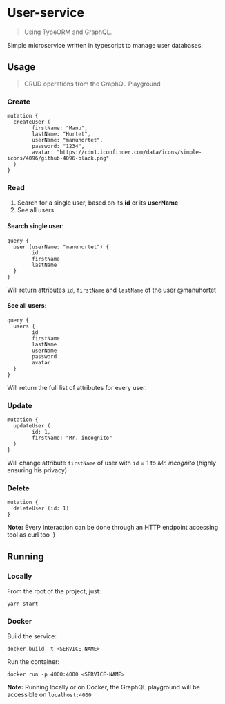 # User-service

> Using TypeORM and GraphQL.

Simple microservice written in typescript to manage user databases. 

## Usage
> CRUD operations from the GraphQL Playground
### Create
```
mutation {
  createUser (
        firstName: "Manu", 
        lastName: "Hortet", 
        userName: "manuhortet", 
        password: "1234", 
        avatar: "https://cdn1.iconfinder.com/data/icons/simple-icons/4096/github-4096-black.png"
  )
}
```


### Read
1. Search for a single user, based on its __id__ or its __userName__
2. See all users
#### Search single user:
```
query {
  user (userName: "manuhortet") {
        id
        firstName
        lastName
  }
}
```
Will return attributes `id`, `firstName` and `lastName` of the user @manuhortet 
#### See all users:
```angular2
query {
  users {
        id
        firstName
        lastName
        userName
        password
        avatar
  }
}
```
Will return the full list of attributes for every user.


### Update
```
mutation {
  updateUser ( 
        id: 1,
        firstName: "Mr. incognito"
  )
}
```
Will change attribute `firstName` of user with `id` = 1 to _Mr. incognito_ (highly ensuring his privacy)

### Delete
```
mutation {
  deleteUser (id: 1)
}
```


**Note:** Every interaction can be done through an HTTP endpoint accessing tool as curl too :)

## Running
### Locally
From the root of the project, just:
```
yarn start
```
### Docker
Build the service:
```
docker build -t <SERVICE-NAME>
```
Run the container:
```
docker run -p 4000:4000 <SERVICE-NAME>
```


**Note:** Running locally or on Docker, the GraphQL playground will be accessible on `localhost:4000`


